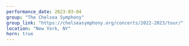 ```yaml
---
performance_date: 2023-03-04
group: "The Chelsea Symphony"
group_link: "https://chelseasymphony.org/concerts/2022-2023/tour/"
location: "New York, NY"
horn: true
---
```

